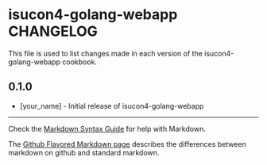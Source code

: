 # isucon4-golang-webapp CHANGELOG

This file is used to list changes made in each version of the isucon4-golang-webapp cookbook.

## 0.1.0
- [your_name] - Initial release of isucon4-golang-webapp

- - -
Check the [Markdown Syntax Guide](http://daringfireball.net/projects/markdown/syntax) for help with Markdown.

The [Github Flavored Markdown page](http://github.github.com/github-flavored-markdown/) describes the differences between markdown on github and standard markdown.
